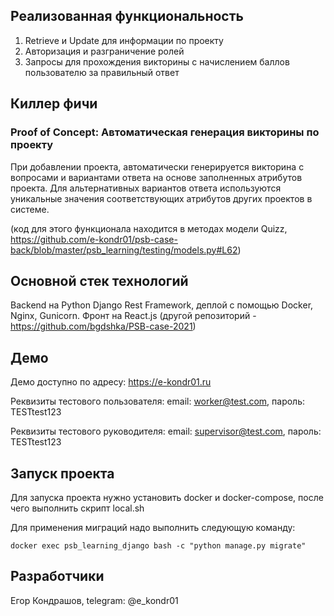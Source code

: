 ## Реализованная функциональность
1. Retrieve и Update для информации по проекту
2. Авторизация и разграничение ролей
3. Запросы для прохождения викторины с начислением баллов пользователю за правильный ответ
## Киллер фичи
### Proof of Concept: Автоматическая генерация викторины по проекту
При добавлении проекта, автоматически генерируется викторина с вопросами и вариантами ответа
на основе заполненных атрибутов проекта. Для альтернативных вариантов ответа
используются уникальные значения соответствующих атрибутов других проектов в системе.

(код для этого функционала находится в методах модели Quizz, https://github.com/e-kondr01/psb-case-back/blob/master/psb_learning/testing/models.py#L62)
## Основной стек технологий
Backend на Python Django Rest Framework, деплой с помощью Docker, Nginx, Gunicorn.
Фронт на React.js (другой репозиторий - https://github.com/bgdshka/PSB-case-2021)
## Демо
Демо доступно по адресу: https://e-kondr01.ru

Реквизиты тестового пользователя: email: worker@test.com, пароль: TESTtest123

Реквизиты тестового руководителя: email: supervisor@test.com, пароль: TESTtest123
## Запуск проекта
Для запуска проекта нужно установить docker и docker-compose,
после чего выполнить скрипт local.sh

Для применения миграций надо выполнить следующую команду:

`docker exec psb_learning_django bash -c "python manage.py migrate"`
## Разработчики
Егор Кондрашов, telegram: @e_kondr01
